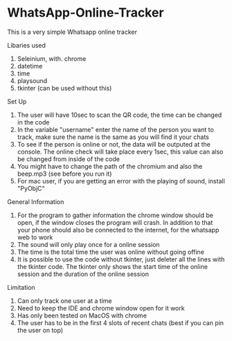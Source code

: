 # WhatsApp-Online-Tracker
This is a very simple Whatsapp online tracker

Libaries used 
1. Seleinium, with. chrome
2. datetime
3. time
4. playsound
5. tkinter (can be used without this)


Set Up
1. The user will have 10sec to scan the QR code, the time can be changed in the code
2. In the variable "username" enter the name of the person you want to track, make sure the name is the same as you will find it your chats
3. To see if the person is online or not, the data will be outputed at the console. The online check will take place every 1sec, this value can also be changed from inside of the code
3. You might have to change the path of the chromium and also the beep.mp3 (see before you run it)
4. For mac user, if you are getting an error with the playing of sound, install "PyObjC"


General Information
1. For the program to gather information the chrome window should be open, if the window closes the program will crash. In addition to that your phone should also be connected to the internet, for the whatsapp web to work
2. The sound will only play once for a online session
3. The time is the total time the user was online without going offine
4. It is possible to use the code without tkinter, just deleter all the lines with the tkinter code. The tkinter only shows the start time of the online session and the duration of the online session


Limitation
1. Can only track one user at a time
2. Need to keep the IDE and chrome window open for it work
3. Has only been tested on MacOS with chrome
4. The user has to be in the first 4 slots of recent chats (best if you can pin the user on top)

